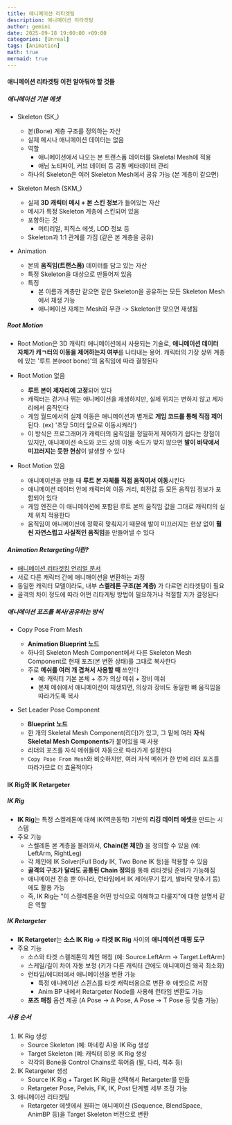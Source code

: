 ```yaml
---
title: 애니메이션 리타겟팅
description: 애니메이션 리타겟팅
author: gemini
date: 2025-09-18 19:00:00 +09:00
categories: [Unreal]
tags: [Animation]
math: true
mermaid: true
---
```


#### 애니메이션 리타겟팅 이전 알아둬야 할 것들

##### 애니메이션 기본 에셋

- Skeleton (SK_)
	- 본(Bone) 계층 구조를 정의하는 자산
	- 실제 메시나 애니메이션 데이터는 없음
	- 역할
		- 애니메이션에서 나오는 본 트랜스폼 데이터를 Skeletal Mesh에 적용
		- 애님 노티파이, 커브 데이터 등 공통 메타데이터 관리
	- 하나의 Skeleton은 여러 Skeleton Mesh에서 공유 가능 (본 계층이 같으면)

- Skeleton Mesh (SKM_)
	- 실제 **3D 캐릭터 메시 + 본 스킨 정보**가 들어있는 자산
	- 메시가 특정 Skeleton 계층에 스킨되어 있음
	- 포함하는 것
		- 머티리얼, 피직스 에셋, LOD 정보 등
	- Skeleton과 1:1 관계를 가짐 (같은 본 계층을 공유)

- Animation
	- 본의 **움직임(트랜스폼)** 데이터를 담고 있는 자산
	- 특정 Skeleton을 대상으로 만들어져 있음
	- 특징
		- 본 이름과 계층만 같으면 같은 Skeleton을 공유하는 모든 Skeleton Mesh에서 재생 가능
		- 애니메이션 자체는 Mesh와 무관 -> Skeleton만 맞으면 재생됨


##### Root Motion

- Root Motion은 3D 캐릭터 애니메이션에서 사용되는 기술로, **애니메이션 데이터 자체가 캐ㄱ터의 이동을 제어하는지 여부**를 나타내는 용어. 캐릭터의 가장 상위 계층에 있는 '루트 본(root bone)'의 움직임에 따라 결정된다

- Root Motion 없음
	- **루트 본이 제자리에 고정**되어 있다
	- 캐릭터는 걷거나 뛰는 애니메이션을 재생하지만, 실제 위치는 변하지 않고 제자리에서 움직인다
	- 게임 월드에서의 실제 이동은 애니메이션과 별개로 **게임 코드를 통해 직접 제어**된다. (ex) '초당 5미터 앞으로 이동시켜라')
	- 이 방식은 프로그래머가 캐릭터의 움직임을 정밀하게 제어하기 쉽다는 장점이 있지만, 애니메이션 속도와 코드 상의 이동 속도가 맞지 않으면 **발이 바닥에서 미끄러지는 듯한 현상**이 발생할 수 있다

- Root Motion 있음
	- 애니메이션을 만들 때 **루트 본 자체를 직접 움직여서 이동**시킨다
	- 애니메이션 데이터 안에 캐릭터의 이동 거리, 회전값 등 모든 움직임 정보가 포함되어 있다
	- 게임 엔진은 이 애니메이션에 포함된 루트 본의 움직임 값을 그대로 캐릭터의 실제 위치 적용한다
	- 움직임이 애니메이션에 정확히 맞춰지기 때문에 발이 미끄러지는 현상 없이 **훨씬 자연스럽고 사실적인 움직임**을 만들어낼 수 있다


##### Animation Retargeting이란?

- [애니메이션 리타겟킹 언리얼 문서](https://dev.epicgames.com/documentation/ko-kr/unreal-engine/animation-retargeting-in-unreal-engine)
- 서로 다른 캐릭터 간에 애니매이션을 변환하는 과정
- 동일한 캐릭터 모델이라도, 내부 **스켈레톤 구조(본 계층)** 가 다르면 리타겟팅이 필요
- 골격의 차이 정도에 따라 어떤 리타게팅 방법이 필요하거나 적절할 지가 결정된다


##### 애니메이션 포즈를 복사/공유하는 방식

- Copy Pose From Mesh
	- **Animation Blueprint 노드**
	- 하나의 Skeleton Mesh Component에서 다른 Skeleton Mesh Component로 현재 포즈(본 변환 상태)를 그대로 복사한다
	- 주로 **메쉬를 여러 개 겹쳐서 사용할 때** 쓰인다
		- 예: 캐릭터 기본 본체 + 추가 의상 메쉬 + 장비 메쉬
		- 본체 메쉬에서 애니메이션이 재생되면, 의상과 장비도 동일한 뼈 움직임을 따라가도록 복사

- Set Leader Pose Component
	- **Blueprint 노드**
	- 한 개의 Skeletal Mesh Component(리더)가 있고, 그 밑에 여러 **자식 Skeletal Mesh Components**가 붙어있을 때 사용
	- 리더의 포즈를 자식 메쉬들이 자동으로 따라가게 설정한다
	- `Copy Pose From Mesh`와 비슷하지만, 여러 자식 메쉬가 한 번에 리더 포즈를 따라가므로 더 효율적이다


#### IK Rig와 IK Retargeter

##### IK Rig

- **IK Rig**는 특정 스켈레톤에 대해 IK(역운동학) 기반의 **리깅 데이터 에셋**을 만드는 시스템
- 주요 기능
	- 스켈레톤 본 계층을 불러와서, **Chain(본 체인)** 을 정의할 수 있음 (예: LeftArm, RightLeg)
	- 각 체인에 IK Solver(Full Body IK, Two Bone IK 등)을 적용할 수 있음
	- **골격의 구조가 달라도 공통된 Chain 정의**를 통해 리타겟팅 준비가 가능해짐
	- 애니메이션 전송 뿐 아니라, 런타임에서 IK 제어(무기 잡기, 발바닥 맞추기 등)에도 활용 가능
	- 즉, IK Rig는 "이 스켈레톤을 어떤 방식으로 이해하고 다룰지"에 대한 설명서 같은 역할


##### IK Retargeter

- **IK Retargeter**는 **소스 IK Rig -> 타겟 IK Rig** 사이의 **애니메이션 매핑 도구**
- 주요 기능
	- 소스와 타겟 스켈레톤의 체인 매칭 (예: Source.LeftArm -> Target.LeftArm)
	- 스케일/길이 차이 자동 보정 (키가 다른 캐릭터 간에도 애니메이션 왜곡 최소화)
	- 런타임/에디터에서 애니메이션을 변환 가능
		- 특정 애니메이션 스퀸스를 타겟 캐릭터용으로 변환 후 애셋으로 저장
		- Anim BP 내에서 Retargeter Node를 사용해 런타임 변환도 가능
	- **포즈 매칭** 옵션 제공 (A Pose -> A Pose, A Pose -> T Pose 등 맞춤 가능)


##### 사용 순서

1. IK Rig 생성
	- Source Skeleton (예: 마네킹 A)용 IK Rig 생성
	- Target Skeleton (예: 캐릭터 B)용 IK Rig 생성
	- 각각의 Bone을 Control Chains로 묶어줌 (팔, 다리, 척추 등)
2. IK Retargeter 생성
	- Source IK Rig + Target IK Rig을 선택해서 Retargeter를 만듦
	- Retargeter Pose, Pelvis, FK, IK, Post 단계별 세부 조정 가능
3. 애니메이션 리타겟팅
	- Retargeter 에셋에서 원하는 애니메이션 (Sequence, BlendSpace, AnimBP 등)을 Target Skeleton 버전으로 변환